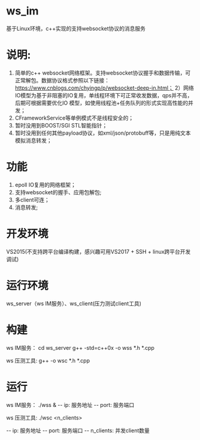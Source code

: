 # ws_im
基于Linux环境，c++实现的支持websocket协议的消息服务
# 说明:
1) 简单的c++ websocket网络框架。支持websocket协议握手和数据传输，可正常解包。数据协议格式参照以下链接：
https://www.cnblogs.com/chyingp/p/websocket-deep-in.html；
2）网络IO模型为基于非阻塞的IO复用，单线程环境下可正常收发数据，qps并不高，后期可根据需要优化IO
模型，如使用线程池+任务队列的形式实现高性能的并发；
3) CFrameworkService等单例模式不是线程安全的；
4) 暂时没用到BOOST/SGI STL智能指针；
5) 暂时没用到任何其他payload协议，如xml/json/protobuff等，只是用纯文本模拟消息转发；
# 功能
1) epoll IO复用的网络框架；
2) 支持websocket的握手、应用包解包;
3) 多client可连；
3) 消息转发;

# 开发环境
  VS2015(不支持跨平台编译构建，感兴趣可用VS2017 + SSH + linux跨平台开发调试)
# 运行环境
  ws_server（ws IM服务）、ws_client(压力测试client工具)
  
# 构建
ws IM服务：
cd ws_server
g++ -std=c++0x -o wss *.h *.cpp

ws 压测工具:
g++ -o wsc *.h *.cpp

# 运行

ws IM服务：
./wss <ip> <port> &
-- ip:   服务地址
-- port: 服务端口

ws 压测工具:
./wsc <ip> <port> <n_clients>
  
-- ip:          服务地址
-- port:        服务端口
-- n_clients:   并发client数量
  


